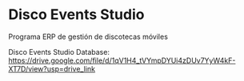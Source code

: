 # Disco Events Studio
Programa ERP de gestión de discotecas móviles

Disco Events Studio Database:
https://drive.google.com/file/d/1qV1H4_tVYmpDYUi4zDUv7YyW4kF-XT7D/view?usp=drive_link
